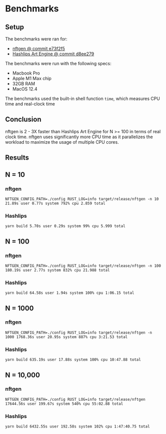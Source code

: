 # Benchmarks

## Setup

The benchmarks were ran for:

- [nftgen @ commit e73f2f5](https://github.com/diligentcodoor/nftgen/tree/e73f2f5e8d229de8b57d1e7b8f3cb4a1a8c17a36)
- [Hashlips Art Engine @ commit d8ee279](https://github.com/HashLips/hashlips_art_engine/tree/d8ee279043d2d4a8de3bdfac0d89d0e966fb04a2)

The benchmarks were run with the following specs:

- Macbook Pro
- Apple M1 Max chip
- 32GB RAM
- MacOS 12.4

The benchmarks used the built-in shell function `time`, which measures CPU time and real-clock time

## Conclusion

nftgen is 2 - 3X faster than Hashlips Art Engine for N >= 100 in terms of real clock time.
nftgen uses significantly more CPU time as it parallelizes the workload to maximize the usage of multiple CPU cores.

## Results

## N = 10

### nftgen

`NFTGEN_CONFIG_PATH=./config RUST_LOG=info target/release/nftgen -n 10 21.89s user 0.77s system 792% cpu 2.859 total`

### Hashlips

`yarn build 5.70s user 0.29s system 99% cpu 5.999 total`

## N = 100

### nftgen

`NFTGEN_CONFIG_PATH=./config RUST_LOG=info target/release/nftgen -n 100 180.19s user 2.77s system 832% cpu 21.988 total`

### Hashlips

`yarn build 64.58s user 1.94s system 100% cpu 1:06.15 total`

## N = 1000

### nftgen

`NFTGEN_CONFIG_PATH=./config RUST_LOG=info target/release/nftgen -n 1000 1768.36s user 20.95s system 887% cpu 3:21.53 total`

### Hashlips

`yarn build 635.19s user 17.88s system 100% cpu 10:47.88 total`

## N = 10,000

### nftgen

`NFTGEN_CONFIG_PATH=./config RUST_LOG=info target/release/nftgen 17644.56s user 199.67s system 540% cpu 55:02.88 total`

### Hashlips

`yarn build 6432.55s user 192.58s system 102% cpu 1:47:40.75 total`
